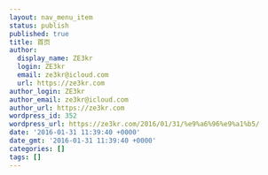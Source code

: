 ```yaml
---
layout: nav_menu_item
status: publish
published: true
title: 首页
author:
  display_name: ZE3kr
  login: ZE3kr
  email: ze3kr@icloud.com
  url: https://ze3kr.com
author_login: ZE3kr
author_email: ze3kr@icloud.com
author_url: https://ze3kr.com
wordpress_id: 352
wordpress_url: https://ze3kr.com/2016/01/31/%e9%a6%96%e9%a1%b5/
date: '2016-01-31 11:39:40 +0000'
date_gmt: '2016-01-31 11:39:40 +0000'
categories: []
tags: []
---
```


